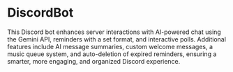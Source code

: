 # DiscordBot
This Discord bot enhances server interactions with AI-powered chat using the Gemini API, reminders with a set format, and interactive polls. Additional features include AI message summaries, custom welcome messages, a music queue system, and auto-deletion of expired reminders, ensuring a smarter, more engaging, and organized Discord experience.
